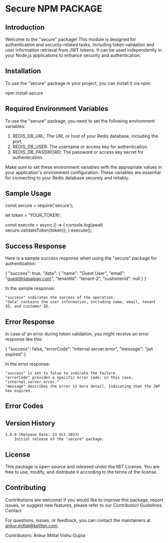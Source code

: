 # Secure NPM PACKAGE

## Introduction

Welcome to the "secure" package! This module is designed for authentication and security-related tasks, including token validation and user information retrieval from JWT tokens. It can be used independently in your Node.js applications to enhance security and authentication.

## Installation

To use the "secure" package in your project, you can install it via npm:

npm install secure

## Required Environment Variables

To use the "secure" package, you need to set the following environment variables:

  1. REDIS_DB_URL: The URL or host of your Redis database, including the port.
  2. REDIS_DB_USER: The username or access key for authentication.
  3. REDIS_DB_PASSWORD: The password or access key secret for authentication.

Make sure to set these environment variables with the appropriate values in your application's environment configuration. These variables are essential for connecting to your Redis database securely and reliably.

## Sample Usage 

const secure = require('secure');

let token = 'YOUR_TOKEN';

const execute = async () => {
  console.log(await secure.validateToken(token));
}
execute();

## Success Response

Here is a sample success response when using the "secure" package for authentication:

{
  "success": true,
  "data": {
    "name": "Guest User",
    "email": "guest@sasaipay.com",
    "tenantId": "tenant-2",
    "customerId": null
  }
}

In the sample response:

    "success" indicates the success of the operation.
    "data" contains the user information, including name, email, tenant ID, and customer ID.

## Error Response

In case of an error during token validation, you might receive an error response like this:

{
  "success": false,
  "errorCode": "internal.server.error",
  "message": "jwt expired"
}

In the error response:

    "success" is set to false to indicate the failure.
    "errorCode" provides a specific error code, in this case, "internal.server.error."
    "message" describes the error in more detail, indicating that the JWT has expired.

## Error Codes


## Version History

    1.0.0 (Release Date: 23 Oct 2023)
        Initial release of the "secure" package.

## License

This package is open-source and released under the MIT License. You are free to use, modify, and distribute it according to the terms of the license.


## Contributing

Contributions are welcome! If you would like to improve this package, report issues, or suggest new features, please refer to our Contribution Guidelines.
Contact

For questions, issues, or feedback, you can contact the maintainers at ankur.mittal@kellton.com.

Contributors:
Ankur Mittal
Vishu Gupta